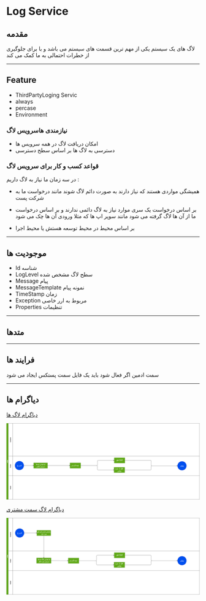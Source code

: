 # Log Service

## مقدمه

لاگ های یک سیستم یکی از مهم ترین قسمت های سیستم می باشد و با برای جلوگیری از خطرات احتمالی  به ما کمک می کند

---

## Feature

- ThirdPartyLoging Servic
- always
- percase
- Environment

### نیازمندی هاسرویس لاگ

- امکان دریافت لاگ در همه سرویس ها
- دسترسی به لاگ ها بر اساس سطح دسترسی

### قواعد کسب و کار برای سرویس لاگ

در سه زمان ما نیاز به لاگ داریم :

- همیشگی
مواردی هستند که نیاز دارند به صورت دائم لاگ شوند مانند درخواست ما به شرکت پست 
- بر اساس درخواست 
  یک سری موارد نیاز به لاگ دائمی ندارند و بر اساس درخواست ما از آن ها لاگ گرفته می شود مانند سوپر اپ ها که مثلا ورودی آن ها چک می شود

- بر اساس محیط 
 در محیط توسعه هستش یا محیط اجرا 

---

## موجودیت ها

- Id
  شناسه 
- LogLevel
  سطح لاگ مشخص شده
- Message
  پیام
- MessageTemplate
  نمونه پیام
- TimeStamp
  زمان
- Exception
  مربوط به ارر خاصی
- Properties
  تنظیمات

---

## متدها

---

## فرایند ها 

سمت ادمین اگر فعال شود باید یک فایل سمت پستکس ایجاد می شود 

---

## دیاگرام ها


[دیاگرام لاگ ها](Diagrams/Log.drawio)

![دیاگرام لاگ ](imgs/Log.png)

[دیاگرام لاگ سمت مشتری](Diagrams/LogDiagram.drawio)

![دیاگرام لاگ سمت مشتری ](imgs/LogDiagram.png)
